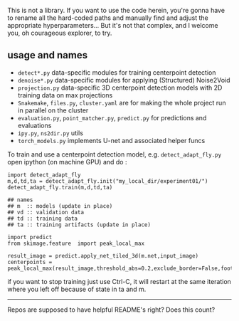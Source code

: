 This is not a library.
If you want to use the code herein, you're gonna have to rename all the hard-coded paths and manually find and adjust the appropriate hyperparameters...
But it's not that complex, and I welcome you, oh courageous explorer, to try.

## usage and names

- `detect*.py`  data-specific modules for training centerpoint detection
- `denoise*.py` data-specific modules for applying (Structured) Noise2Void
- `projection.py` data-specific 3D centerpoint detection models with 2D training data on max projections
- `Snakemake`, `files.py`, `cluster.yaml` are for making the whole project run in parallel on the cluster
- `evaluation.py`, `point_matcher.py`, `predict.py` for predictions and evaluations
- `ipy.py`, `ns2dir.py` utils
- `torch_models.py` implements U-net and associated helper funcs

To train and use a centerpoint detection model, e.g. `detect_adapt_fly.py` open ipython (on machine GPU) and do :

```
import detect_adapt_fly
m,d,td,ta = detect_adapt_fly.init("my_local_dir/experiment01/")
detect_adapt_fly.train(m,d,td,ta)

## names
## m  :: models (update in place)
## vd :: validation data
## td :: training data
## ta :: training artifacts (update in place)

import predict
from skimage.feature  import peak_local_max

result_image = predict.apply_net_tiled_3d(m.net,input_image)
centerpoints = peak_local_max(result_image,threshold_abs=0.2,exclude_border=False,footprint=np.ones((3,3,3)))
```

if you want to stop training just use Ctrl-C, it will restart at the same iteration where you left off because of state in ta and m.

--- 

Repos are supposed to have helpful README's right?
Does this count?